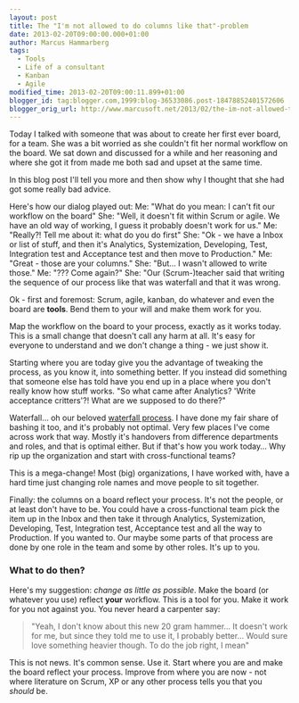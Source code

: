 ```yaml
---
layout: post
title: The "I'm not allowed to do columns like that"-problem
date: 2013-02-20T09:00:00.000+01:00
author: Marcus Hammarberg
tags:
  - Tools
  - Life of a consultant
  - Kanban
  - Agile
modified_time: 2013-02-20T09:00:11.899+01:00
blogger_id: tag:blogger.com,1999:blog-36533086.post-18478852401572606
blogger_orig_url: http://www.marcusoft.net/2013/02/the-im-not-allowed-to-do-columns-like.html
---
```



<div dir="ltr" style="text-align: left;" trbidi="on">

Today I talked with someone that was about to create her first ever
board, for a team. She was a bit worried as she couldn't fit her normal
workflow on the board. We sat down and discussed for a while and her
reasoning and where she got it from made me both sad and upset at the
same time.

In this blog post I'll tell you more and then show why I thought that
she had got some really bad advice.

Here's how our dialog played out:
Me: "What do you mean: I can't fit our workflow on the board"
She: "Well, it doesn't fit within Scrum or agile. We have an old way of
working, I guess it probably doesn't work for us."
Me: "Really?! Tell me about it: what do you do first"
She: "Ok - we have a Inbox or list of stuff, and then it's Analytics,
Systemization, Developing, Test, Integration test and Acceptance test
and then move to Production."
Me: "Great - those are your columns."
She: "But… I wasn't allowed to write those."
Me: "??? Come again?"
She: "Our (Scrum-)teacher said that writing the sequence of our process
like that was waterfall and that it was wrong.

Ok - first and foremost: Scrum, agile, kanban, do whatever and even the
board are **tools**. Bend them to your will and make them work for
you.

Map the workflow on the board to your process, exactly as it works
today. This is a small change that doesn't call any harm at all. It's
easy for everyone to understand and we don't change a thing - we just
show it.

Starting where you are today give you the advantage of tweaking the
process, as you know it, into something better. If you instead did
something that someone else has told have you end up in a place where
you don't really know how stuff works. "So what came after Analytics?
'Write acceptance critters'?! What are we supposed to do there?"

Waterfall… oh our beloved
<a href="http://en.wikipedia.org/wiki/Waterfall_model"
target="_blank">waterfall process</a>. I have done my fair share of
bashing it too, and it's probably not optimal. Very few places I've come
across work that way. Mostly it's handovers from difference departments
and roles, and that is optimal either. But if that's how you work today…
Why rip up the organization and start with cross-functional teams?

This is a mega-change! Most (big) organizations, I have worked with,
have a hard time just changing role names and move people to sit
together.

Finally: the columns on a board reflect your process. It's not the
people, or at least don't have to be. You could have a cross-functional
team pick the item up in the Inbox and then take it through Analytics,
Systemization, Developing, Test, Integration test, Acceptance test and
all the way to Production. If you wanted to. Our maybe some parts of
that process are done by one role in the team and some by other roles.
It's up to you.

### What to do then?

Here's my suggestion: *change as little as possible*. Make the board (or
whatever you use) reflect **your** workflow. This is a tool for you.
Make it work for you not against you. You never heard a carpenter say:

> "Yeah, I don't know about this new 20 gram hammer... It doesn't work
> for me, but since they told me to use it, I probably better... Would
> sure love something heavier though. To do the job right, I mean"

<div>

This is not news. It's common sense. Use it. Start where you are and
make the board reflect your process. Improve from where you are now -
not where literature on Scrum, XP or any other process tells you that
you *should* be.

</div>

</div>
